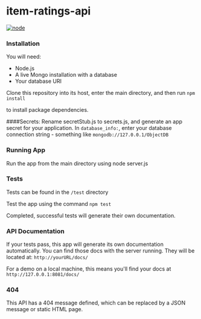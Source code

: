 # item-ratings-api
[![node](https://img.shields.io/node/v/gh-badges.svg?maxAge=2592000)]()
[]()
[]()


### Installation
You will need:
* Node.js
* A live Mongo installation with a database
* Your database URI

Clone this repository into its host, enter the main directory, and then run
`npm install`

to install package dependencies.

####Secrets:
Rename secretStub.js to secrets.js, and generate an app secret for your application.
In `database_info:`, enter your database connection string - something like `mongodb://127.0.0.1/ObjectDB`

### Running App
Run the app from the main directory using node server.js

### Tests
Tests can be found in the `/test` directory

Test the app using the command `npm test`

Completed, successful tests will generate their own documentation.

### API Documentation
If your tests pass, this app will generate its own documentation automatically. You can find those docs with the server running. They will be located at:
`http://yourURL/docs/`

For a demo on a local machine, this means you'll find your docs at
`http://127.0.0.1:8081/docs/`

### 404 
This API has a 404 message defined, which can be replaced by a JSON message or static HTML page.